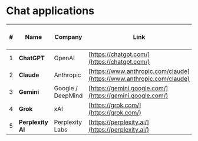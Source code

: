 # Chat applications

| # | Name              | Company                   | Link                                                                 | Ext API calls | 
|---|------------------|-----------------|--------------------------------------------------|---------------|
| 1 | **ChatGPT**       | OpenAI                    | [https://chatgpt.com/](https://chatgpt.com/)                         | Yes | 
| 2 | **Claude**        | Anthropic                 | [https://www.anthropic.com/claude](https://www.anthropic.com/claude) | Yes | 
| 3 | **Gemini**        | Google / DeepMind         | [https://gemini.google.com/](https://gemini.google.com/)             | Yes | 
| 4 | **Grok**          | xAI                       | [https://grok.com/](https://grok.com/)                               | Yes | 
| 5 | **Perplexity AI** | Perplexity Labs           | [https://perplexity.ai/](https://perplexity.ai/)                     | Yes | 
